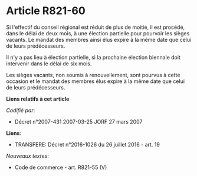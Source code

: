 # Article R821-60

Si l'effectif du conseil régional est réduit de plus de moitié, il est procédé, dans le délai de deux mois, à une élection
partielle pour pourvoir les sièges vacants. Le mandat des membres ainsi élus expire à la même date que celui de leurs
prédécesseurs.

Il n'y a pas lieu à élection partielle, si la prochaine élection biennale doit intervenir dans le délai de six mois.

Les sièges vacants, non soumis à renouvellement, sont pourvus à cette occasion et le mandat des membres élus expire à la même
date que celui de leurs prédécesseurs.

**Liens relatifs à cet article**

_Codifié par_:

  - Décret n°2007-431 2007-03-25 JORF 27 mars 2007

**Liens**:

  - TRANSFERE: Décret n°2016-1026 du 26 juillet 2016 - art. 19

_Nouveaux textes_:

  - Code de commerce - art. R821-55 (V)
